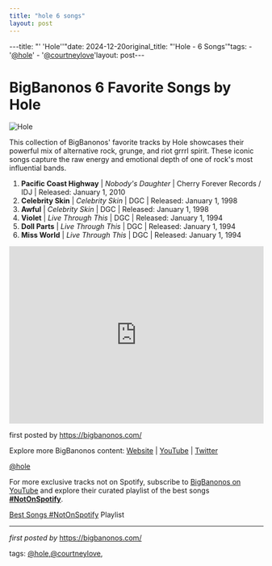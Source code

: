 ```yaml
---
title: "hole 6 songs"
layout: post
---
```

---title: "' 'Hole''"date: 2024-12-20original_title: "'Hole - 6 Songs'"tags:  - '[@hole](/tags/hole/)'  - '[@courtneylove](/tags/courtneylove/)'layout: post---<h1>BigBanonos 6 Favorite Songs by Hole</h1><img src="https://upload.wikimedia.org/wikipedia/commons/thumb/7/7a/Hole_Live_at_Public_Assembly_NYC_April_2013.jpg/1200px-Hole_Live_at_Public_Assembly_NYC_April_2013.jpg" alt="Hole"> <p>This collection of BigBanonos' favorite tracks by Hole showcases their powerful mix of alternative rock, grunge, and riot grrrl spirit. These iconic songs capture the raw energy and emotional depth of one of rock's most influential bands.</p> <ol> <li><strong>Pacific Coast Highway</strong> | <em>Nobody's Daughter</em> | Cherry Forever Records / IDJ | Released: January 1, 2010</li> <li><strong>Celebrity Skin</strong> | <em>Celebrity Skin</em> | DGC | Released: January 1, 1998</li> <li><strong>Awful</strong> | <em>Celebrity Skin</em> | DGC | Released: January 1, 1998</li> <li><strong>Violet</strong> | <em>Live Through This</em> | DGC | Released: January 1, 1994</li> <li><strong>Doll Parts</strong> | <em>Live Through This</em> | DGC | Released: January 1, 1994</li> <li><strong>Miss World</strong> | <em>Live Through This</em> | DGC | Released: January 1, 1994</li></ol> <div> <iframe src="https://open.spotify.com/embed/playlist/6LIJ3T4zz1GL9vJeRa6VFG?utm_source=generator" width="100%" height="352" frameborder="0" allowfullscreen="" allow="autoplay; clipboard-write; encrypted-media; fullscreen; picture-in-picture" loading="lazy"></iframe></div> <p>first posted by <a href="https://bigbanonos.com/">https://bigbanonos.com/</a></p> <div> <p>Explore more BigBanonos content: <a href="https://bigbanonos.com/">Website</a> | <a href="https://www.youtube.com/[@BigBanonos](/tags/BigBanonos/)">YouTube</a> | <a href="https://x.com/bigbanonos">Twitter</a></p></div> <!-- Tags --><p>[@hole](/tags/hole/)</p><!--Subscribe and Playlist Links--><div>    <p>For more exclusive tracks not on Spotify, subscribe to <a href="https://www.youtube.com/[@BigBanonos](/tags/BigBanonos/)" target="_blank">BigBanonos on YouTube</a> and explore their curated playlist of the best songs <strong>[#NotOnSpotify](/tags/NotOnSpotify/)</strong>.</p>    <p><a href="https://www.youtube.com/playlist?list=PLtuNtuTatqI0kFahUCbtbfenC_ET5O_tr" target="_blank">Best Songs [#NotOnSpotify](/tags/NotOnSpotify/) Playlist<br /></a></p></div><hr /><p><em>first posted by</em> <a href="https://bigbanonos.com/" rel="noopener" target="_new">https://bigbanonos.com/</a></p><p>tags: [@hole](/tags/hole/),[@courtneylove](/tags/courtneylove/),</p>